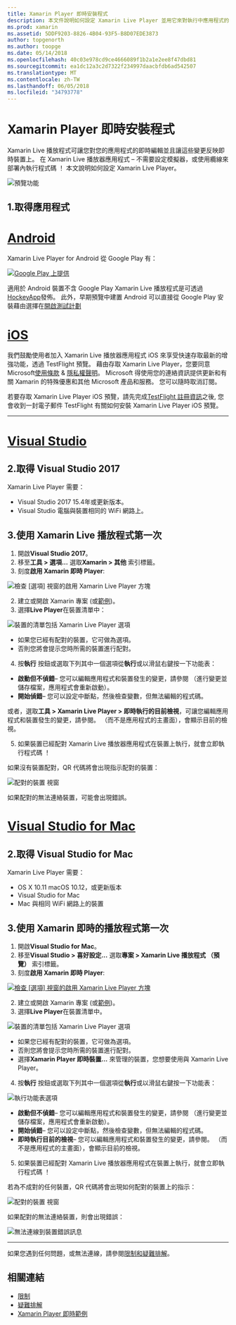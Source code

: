 ```yaml
---
title: Xamarin Player 即時安裝程式
description: 本文件說明如何設定 Xamarin Live Player 並用它來對執行中應用程式的即時的編輯。
ms.prod: xamarin
ms.assetid: 5DDF9203-8826-4B04-93F5-B8D07EDE3873
author: topgenorth
ms.author: toopge
ms.date: 05/14/2018
ms.openlocfilehash: 40c03e978cd9ce4666089f1b2a1e2ee8f47dbd81
ms.sourcegitcommit: ea1dc12a3c2d7322f234997daacbfdb6ad542507
ms.translationtype: MT
ms.contentlocale: zh-TW
ms.lasthandoff: 06/05/2018
ms.locfileid: "34793778"
---
```

# <a name="xamarin-live-player-setup"></a>Xamarin Player 即時安裝程式

Xamarin Live 播放程式可讓您對您的應用程式的即時編輯並且讓這些變更反映即時裝置上。 在 Xamarin Live 播放器應用程式 – 不需要設定模擬器，或使用纜線來部署內執行程式碼 ！ 本文說明如何設定 Xamarin Live Player。

![預覽功能](~/media/shared/preview.png)

## <a name="1-get-the-app"></a>1.取得應用程式

# <a name="androidtabandroid"></a>[Android](#tab/android)

Xamarin Live Player for Android 從 Google Play 有：

[ ![Google Play 上提供](install-images/google-play-badge.png)](https://play.google.com/store/apps/details?id=com.xamarin.live)

適用於 Android 裝置不含 Google Play Xamarin Live 播放程式是可透過[HockeyApp](https://aka.ms/xlp-hockeyapp)發佈。 此外，早期預覽中建置 Android 可以直接從 Google Play 安裝藉由選擇在[開啟測試計劃](https://play.google.com/apps/testing/com.xamarin.live)

# <a name="iostabios"></a>[iOS](#tab/ios)

我們鼓勵使用者加入 Xamarin Live 播放器應用程式 iOS 來享受快速存取最新的增強功能，透過 TestFlight 預覽。 藉由存取 Xamarin Live Player，您要同意 Microsoft[使用條款](https://www.microsoft.com/en-us/legal/intellectualproperty/copyright/default.aspx) & [隱私權聲明](https://privacy.microsoft.com/en-us/privacystatement)。 Microsoft 得使用您的連絡資訊提供更新和有關 Xamarin 的特殊優惠和其他 Microsoft 產品和服務。 您可以隨時取消訂閱。

若要存取 Xamarin Live Player iOS 預覽，請先完成[TestFlight 註冊資訊](https://fastring.xamarinliveplayer.com/)之後, 您會收到一封電子郵件 TestFlight 有關如何安裝 Xamarin Live Player iOS 預覽。

-----

# <a name="visual-studiotabwindows"></a>[Visual Studio](#tab/windows)

## <a name="2-get-visual-studio-2017"></a>2.取得 Visual Studio 2017

Xamarin Live Player 需要：

- Visual Studio 2017 15.4年或更新版本。
- Visual Studio 電腦與裝置相同的 WiFi 網路上。

## <a name="3-using-xamarin-live-player-for-the-first-time"></a>3.使用 Xamarin Live 播放程式第一次

1. 開啟**Visual Studio 2017**。
2. 移至**工具 > 選項...** 選取**Xamarin > 其他** 索引標籤。
3. 刻度**啟用 Xamarin 即時 Player**:

  ![檢查 [選項] 視窗的啟用 Xamarin Live Player 方塊](install-images/vs2017-options.png)

2. 建立或開啟 Xamarin 專案 (或[範例](~/tools/live-player/samples.md))。
3. 選擇**Live Player**在裝置清單中：

  ![裝置的清單包括 Xamarin Live Player 選項](install-images/devices-empty-windows.png)

  * 如果您已經有配對的裝置，它可做為選項。
  * 否則您將會提示您時所需的裝置進行配對。
4. 按**執行** 按鈕或選取下列其中一個選項從**執行**或以滑鼠右鍵按一下功能表：

  - **啟動但不偵錯**– 您可以編輯應用程式和裝置發生的變更，請參閱 （進行變更並儲存檔案，應用程式會重新啟動）。
  - **開始偵錯**– 您可以設定中斷點，然後檢查變數，但無法編輯的程式碼。

  或者，選取**工具 > Xamarin Live Player > 即時執行的目前檢視**，可讓您編輯應用程式和裝置發生的變更，請參閱。 （而不是應用程式的主畫面），會顯示目前的檢視。

5. 如果裝置已經配對 Xamarin Live 播放器應用程式在裝置上執行，就會立即執行程式碼 ！

  如果沒有裝置配對，QR 代碼將會出現指示配對的裝置：

  ![配對的裝置 視窗](install-images/manage-empty-windows.png)

  如果配對的無法連絡裝置，可能會出現錯誤。

# <a name="visual-studio-for-mactabmacos"></a>[Visual Studio for Mac](#tab/macos)

## <a name="2-get-visual-studio-for-mac"></a>2.取得 Visual Studio for Mac

Xamarin Live Player 需要：

- OS X 10.11 macOS 10.12，或更新版本
- Visual Studio for Mac
- Mac 與相同 WiFi 網路上的裝置

## <a name="3-using-xamarin-live-player-for-the-first-time"></a>3.使用 Xamarin 即時的播放程式第一次

1. 開啟**Visual Studio for Mac**。
2. 移至**Visual Studio > 喜好設定...** 選取**專案 > Xamarin Live 播放程式 （預覽）**  索引標籤。
3. 刻度**啟用 Xamarin 即時 Player**:

  [![檢查 [選項] 視窗的啟用 Xamarin Live Player 方塊](install-images/vsmac-options-sml.png)](install-images/vsmac-options.png#lightbox)

2. 建立或開啟 Xamarin 專案 (或[範例](~/tools/live-player/samples.md))。
3. 選擇**Live Player**在裝置清單中。

  ![裝置的清單包括 Xamarin Live Player 選項](install-images/devices.png)

  * 如果您已經有配對的裝置，它可做為選項。
  * 否則您將會提示您時所需的裝置進行配對。
  * 選擇**Xamarin Player 即時裝置...** 來管理的裝置，您想要使用與 Xamarin Live Player。

4. 按**執行** 按鈕或選取下列其中一個選項從**執行**或以滑鼠右鍵按一下功能表：

  ![執行功能表選項](install-images/run-menu.png)

  - **啟動但不偵錯**– 您可以編輯應用程式和裝置發生的變更，請參閱 （進行變更並儲存檔案，應用程式會重新啟動）。
  - **開始偵錯**– 您可以設定中斷點，然後檢查變數，但無法編輯的程式碼。
  - **即時執行目前的檢視**– 您可以編輯應用程式和裝置發生的變更，請參閱。 （而不是應用程式的主畫面），會顯示目前的檢視。

5. 如果裝置已經配對 Xamarin Live 播放器應用程式在裝置上執行，就會立即執行程式碼 ！

  若為不成對的任何裝置，QR 代碼將會出現如何配對的裝置上的指示：

  ![配對的裝置 視窗](install-images/manage-empty.png)

  如果配對的無法連絡裝置，則會出現錯誤：

  ![無法連線到裝置錯誤訊息](install-images/error-cannot-connect.png)


-----

如果您遇到任何問題，或無法連線，請參閱[限制和疑難排解](~/tools/live-player/troubleshooting.md)。


## <a name="related-links"></a>相關連結

- [限制](~/tools/live-player/limitations.md)
- [疑難排解](~/tools/live-player/troubleshooting.md)
- [Xamarin Player 即時範例](~/tools/live-player/samples.md)
